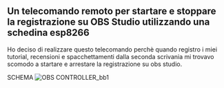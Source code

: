 ## Un telecomando remoto per startare e stoppare la registrazione su OBS Studio utilizzando una schedina esp8266

Ho deciso di realizzare questo telecomando perchè quando registro i miei tutorial, recensioni e spacchettamenti dalla seconda scrivania mi trovavo scomodo a startare e arrestare la registrazione su obs studio.

SCHEMA
![OBS CONTROLLER_bb1](https://github.com/user-attachments/assets/a1e49e6f-e757-4c9e-8451-cc9513d1104c)
